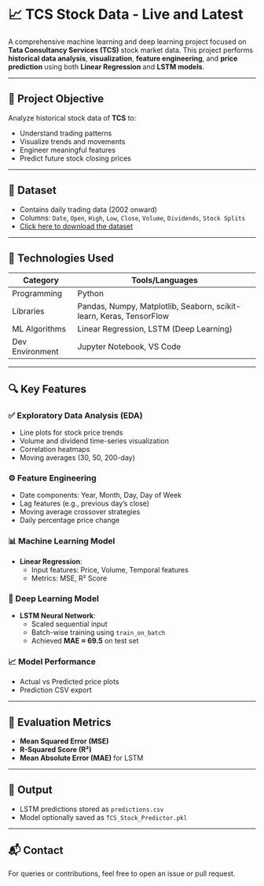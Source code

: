 
# 📈 TCS Stock Data - Live and Latest

A comprehensive machine learning and deep learning project focused on **Tata Consultancy Services (TCS)** stock market data. This project performs **historical data analysis**, **visualization**, **feature engineering**, and **price prediction** using both **Linear Regression** and **LSTM models**.

---

## 🧠 Project Objective

Analyze historical stock data of **TCS** to:
- Understand trading patterns
- Visualize trends and movements
- Engineer meaningful features
- Predict future stock closing prices

---

## 📁 Dataset

- Contains daily trading data (2002 onward)
- Columns: `Date`, `Open`, `High`, `Low`, `Close`, `Volume`, `Dividends`, `Stock Splits`
- [Click here to download the dataset](https://drive.google.com/drive/folders/1SmsFxuLH33lvSXzTLjzcIw0YbxIMdEPu?usp=sharing)

---

## 📌 Technologies Used

| Category | Tools/Languages |
|---------|------------------|
| Programming | Python |
| Libraries | Pandas, Numpy, Matplotlib, Seaborn, scikit-learn, Keras, TensorFlow |
| ML Algorithms | Linear Regression, LSTM (Deep Learning) |
| Dev Environment | Jupyter Notebook, VS Code |

---

## 🔍 Key Features

### ✅ Exploratory Data Analysis (EDA)
- Line plots for stock price trends
- Volume and dividend time-series visualization
- Correlation heatmaps
- Moving averages (30, 50, 200-day)

### ⚙️ Feature Engineering
- Date components: Year, Month, Day, Day of Week
- Lag features (e.g., previous day’s close)
- Moving average crossover strategies
- Daily percentage price change

### 📊 Machine Learning Model
- **Linear Regression**:
  - Input features: Price, Volume, Temporal features
  - Metrics: MSE, R² Score

### 🤖 Deep Learning Model
- **LSTM Neural Network**:
  - Scaled sequential input
  - Batch-wise training using `train_on_batch`
  - Achieved **MAE ≈ 69.5** on test set

### 📈 Model Performance
- Actual vs Predicted price plots
- Prediction CSV export

---

## 🧪 Evaluation Metrics

- **Mean Squared Error (MSE)**
- **R-Squared Score (R²)**
- **Mean Absolute Error (MAE)** for LSTM

---

## 💾 Output

- LSTM predictions stored as `predictions.csv`
- Model optionally saved as `TCS_Stock_Predictor.pkl`

---

## 📬 Contact

For queries or contributions, feel free to open an issue or pull request.
